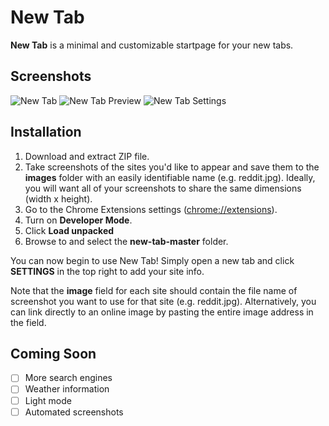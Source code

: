
# New Tab

**New Tab** is a minimal and customizable startpage for your new tabs.

## Screenshots

![New Tab](https://imgur.com/GNbiQdl.png)
![New Tab Preview](https://imgur.com/N8GhF92.png)
![New Tab Settings](https://imgur.com/ua733G1.png)

## Installation

1. Download and extract ZIP file.
2. Take screenshots of the sites you'd like to appear and save them to the **images** folder with an easily identifiable name (e.g. reddit.jpg).  Ideally, you will want all of your screenshots to share the same dimensions (width x height).
3. Go to the Chrome Extensions settings (<a href="chrome://extensions" target="_blank">chrome://extensions</a>).
4. Turn on **Developer Mode**.
5. Click **Load unpacked**
6. Browse to and select the **new-tab-master** folder.

You can now begin to use New Tab! Simply open a new tab and click **SETTINGS** in the top right to add your site info.

Note that the **image** field for each site should contain the file name of screenshot you want to use for that site (e.g. reddit.jpg).  Alternatively, you can link directly to an online image by pasting the entire image address in the field.

## Coming Soon

- [ ] More search engines
- [ ] Weather information
- [ ] Light mode
- [ ] Automated screenshots